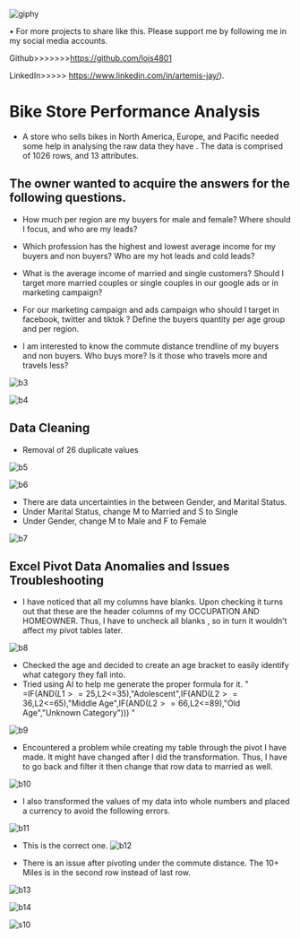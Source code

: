 
![giphy](https://github.com/lois4801/Bike.Store.Performance.Analysis--Excel.PowerQuery-To-ExcelVisualization/assets/96842662/289984a8-0a36-494e-a5c1-c5f7dc48f5e7)

•	For more projects to share like this. Please support me by following me in my social media accounts.

Github>>>>>>>https://github.com/lois4801

LinkedIn>>>>> https://www.linkedin.com/in/artemis-jay/).


# Bike Store Performance Analysis
- A store who sells bikes in North America, Europe, and Pacific  needed some help in analysing the raw data they have . The data is comprised of 1026 rows, and 13 attributes.

## The owner wanted to acquire the answers for the following questions.
- How much per region are my buyers for male and female? Where should I focus, and who are my leads?

- Which profession has the highest and lowest average income for my buyers and non buyers?
Who are my hot leads and cold leads?

- What is the average income of married and single customers?
  Should I target more married couples or single couples in our google ads or in marketing campaign?
  
- For our marketing campaign and ads campaign who should I target in facebook, twitter and tiktok ?
  Define the buyers quantity per age group and per region.

- I am interested to know the commute distance trendline of my buyers and non buyers.
  Who buys more? Is it those who travels more and travels less?

  
![b3](https://github.com/lois4801/Bike.Store.Performance.Analysis--Excel.PowerQuery-To-ExcelVisualization/assets/96842662/198d9b96-0725-48cb-b288-63d4842fcdaf)

![b4](https://github.com/lois4801/Bike.Store.Performance.Analysis--Excel.PowerQuery-To-ExcelVisualization/assets/96842662/6c4c94bf-e7fe-414e-ab47-b5b6f1ccabad)

## Data Cleaning
- Removal of 26 duplicate values
  
 ![b5](https://github.com/lois4801/Bike.Store.Performance.Analysis--Excel.PowerQuery-To-ExcelVisualization/assets/96842662/820553bf-7b83-419f-8b7e-31842e744396)

![b6](https://github.com/lois4801/Bike.Store.Performance.Analysis--Excel.PowerQuery-To-ExcelVisualization/assets/96842662/4772cc15-0e6f-4795-ae6c-e8a4e01bebd3)

- There are data uncertainties in the between Gender, and Marital Status. 
-	Under Marital Status, change M to Married and S to Single
-	Under Gender, change M to Male and F to Female

![b7](https://github.com/lois4801/Bike.Store.Performance.Analysis--Excel.PowerQuery-To-ExcelVisualization/assets/96842662/fe4812cd-4a82-4013-8382-6bf43104646d)

## Excel Pivot Data Anomalies and Issues Troubleshooting
-	I have noticed that all my columns have blanks. Upon checking it turns out that these are the header columns of my  OCCUPATION AND HOMEOWNER. Thus,  I have to uncheck all blanks , so in turn it wouldn’t affect my pivot tables later.

![b8](https://github.com/lois4801/Bike.Store.Performance.Analysis--Excel.PowerQuery-To-ExcelVisualization/assets/96842662/84963ab8-fa0e-45d5-a551-da525d7c4db2)

-	Checked the age and decided to create an age bracket to easily identify what category they fall into.
- Tried using AI to help me generate the proper formula for it.
"   =IF(AND($L1>=25,$L2<=35),"Adolescent",IF(AND($L2>=36,$L2<=65),"Middle Age",IF(AND($L2>=66,$L2<=89),"Old Age","Unknown Category")))    "

![b9](https://github.com/lois4801/Bike.Store.Performance.Analysis--Excel.PowerQuery-To-ExcelVisualization/assets/96842662/babadb57-8a8b-4fc3-8ba4-afe92cce86a0)


- Encountered a problem while creating my table through the pivot I have made. It might have changed after I did the transformation. Thus, I have to go back and filter it then change that row data to married as well.

![b10](https://github.com/lois4801/Bike.Store.Performance.Analysis--Excel.PowerQuery-To-ExcelVisualization/assets/96842662/e6652016-0c58-4713-a028-4f914d6f8633)

-	I also transformed the values of my data into  whole numbers and placed a currency to avoid the following errors. 

![b11](https://github.com/lois4801/Bike.Store.Performance.Analysis--Excel.PowerQuery-To-ExcelVisualization/assets/96842662/d23baa73-0586-40b4-9216-66d8c700d1f7)

- This is the correct one.
![b12](https://github.com/lois4801/Bike.Store.Performance.Analysis--Excel.PowerQuery-To-ExcelVisualization/assets/96842662/db267187-9ac0-4fef-bbeb-3e367a2ea6f3)

- There is an issue after pivoting under the commute distance.  The 10+ Miles is in the second row instead of last row.

 ![b13](https://github.com/lois4801/Bike.Store.Performance.Analysis--Excel.PowerQuery-To-ExcelVisualization/assets/96842662/ae387e02-384c-4193-bb44-d22c3f746a2d)

![b14](https://github.com/lois4801/Bike.Store.Performance.Analysis--Excel.PowerQuery-To-ExcelVisualization/assets/96842662/684c64d5-aeba-4cb7-b8e3-b0a833d1bcba)


![s10](https://github.com/lois4801/Bike.Store.Performance.Analysis--Excel.PowerQuery-To-ExcelVisualization/assets/96842662/e0909539-ce45-4577-92f9-af9ce7e2cc82)

    
